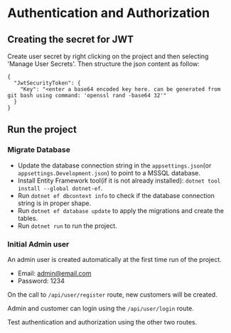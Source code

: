 # Authentication and Authorization

## Creating the secret for JWT
Create user secret by right clicking on the project and then selecting 'Manage User Secrets'. Then structure the json
content as follow:
```
{
  "JwtSecurityToken": {
    "Key": "<enter a base64 encoded key here. can be generated from git bash using command: 'openssl rand -base64 32'"
  }
}
```

## Run the project
### Migrate Database
- Update the database connection string in the `appsettings.json`(or `appsettings.Development.json`) to point to a MSSQL database.
- Install Entity Framework tool(if it is not already installed): `dotnet tool install --global dotnet-ef`.
- Run `dotnet ef dbcontext info` to check if the database connection string is in proper shape.
- Run `dotnet ef database update` to apply the migrations and create the tables.
- Run `dotnet run` to run the project.

### Initial Admin user
An admin user is created automatically at the first time run of the project.
- Email: admin@email.com
- Password: 1234

On the call to `/api/user/register` route, new customers will be created.

Admin and customer can login using the `/api/user/login` route.

Test authentication and authorization using the other two routes.
